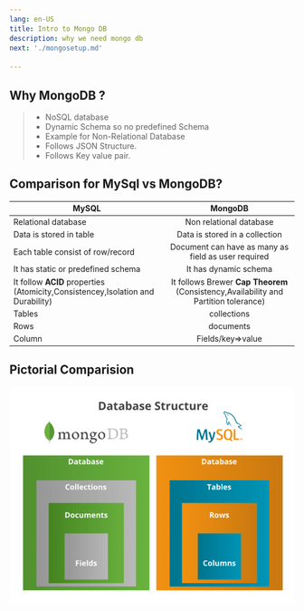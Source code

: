 ```yaml
---
lang: en-US
title: Intro to Mongo DB
description: why we need mongo db
next: './mongosetup.md'

---
```


## Why MongoDB ?

> - NoSQL database
> - Dynamic Schema so no predefined Schema
> - Example for Non-Relational Database
> - Follows JSON Structure.
> - Follows Key value pair.

## Comparison for MySql vs MongoDB?

| MySQL                                                                           |                                       MongoDB                                        |
| ------------------------------------------------------------------------------- | :----------------------------------------------------------------------------------: |
| Relational database                                                             |                               Non relational database                                |
| Data is stored in table                                                         |                            Data is stored in a collection                            |
| Each table consist of row/record                                                |                 Document can have as many as field as user required                  |
| It has static or predefined schema                                              |                                It has dynamic schema                                 |
| It follow **ACID** properties (Atomicity,Consistencey,Isolation and Durability) | It follows Brewer **Cap Theorem** (Consistency,Availability and Partition tolerance) |
| Tables                                                                          |                                     collections                                      |
| Rows                                                                            |                                      documents                                       |
| Column                                                                          |                                  Fields/key=>value                                   |

## Pictorial Comparision

![An image](./img/sqlvsnosqlcomparision.png)
